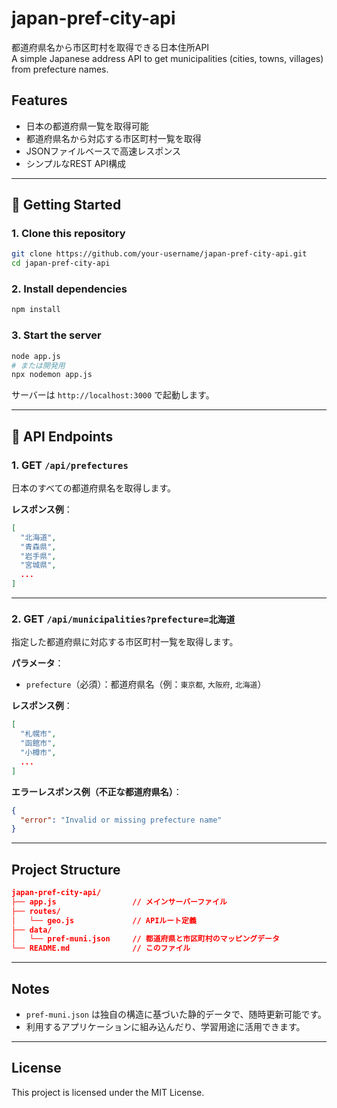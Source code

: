 # japan-pref-city-api

都道府県名から市区町村を取得できる日本住所API  
A simple Japanese address API to get municipalities (cities, towns, villages) from prefecture names.

## Features

- 日本の都道府県一覧を取得可能
- 都道府県名から対応する市区町村一覧を取得
- JSONファイルベースで高速レスポンス
- シンプルなREST API構成

---

## 🚀 Getting Started

### 1. Clone this repository

```bash
git clone https://github.com/your-username/japan-pref-city-api.git
cd japan-pref-city-api
````

### 2. Install dependencies

```bash
npm install
```

### 3. Start the server

```bash
node app.js
# または開発用
npx nodemon app.js
```

サーバーは `http://localhost:3000` で起動します。

---

## 📡 API Endpoints

### 1. GET `/api/prefectures`

日本のすべての都道府県名を取得します。

**レスポンス例**：

```json
[
  "北海道",
  "青森県",
  "岩手県",
  "宮城県",
  ...
]
```

---

### 2. GET `/api/municipalities?prefecture=北海道`

指定した都道府県に対応する市区町村一覧を取得します。

**パラメータ**：

* `prefecture`（必須）：都道府県名（例：`東京都`, `大阪府`, `北海道`）

**レスポンス例**：

```json
[
  "札幌市",
  "函館市",
  "小樽市",
  ...
]
```

**エラーレスポンス例（不正な都道府県名）**：

```json
{
  "error": "Invalid or missing prefecture name"
}
```

---

## Project Structure

```json
japan-pref-city-api/
├── app.js                 // メインサーバーファイル
├── routes/
│   └── geo.js             // APIルート定義
├── data/
│   └── pref-muni.json     // 都道府県と市区町村のマッピングデータ
└── README.md              // このファイル
```

---

## Notes

* `pref-muni.json` は独自の構造に基づいた静的データで、随時更新可能です。
* 利用するアプリケーションに組み込んだり、学習用途に活用できます。

---

## License

This project is licensed under the MIT License.